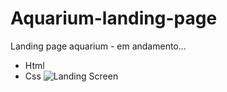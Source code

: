 # Aquarium-landing-page
Landing page aquarium - em andamento...<br>
- Html
- Css
![Landing Screen](https://user-images.githubusercontent.com/109633306/232634391-a1d72b0e-6060-4ffb-a2a1-068d3cfff9cb.png)
